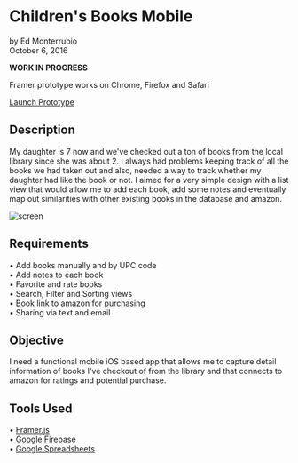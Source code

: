 # Children's Books Mobile
by Ed Monterrubio</br>
October 6, 2016

<STRONG>WORK IN PROGRESS</STRONG>

Framer prototype works on Chrome, Firefox and Safari

<a href="https://framer.cloud/tlWWu" target="_blank">Launch Prototype</a>

## Description
My daughter is 7 now and we've checked out a ton of books from the local library since she was about 2. I always had problems keeping track of all the books we had taken out and also, needed a way to track whether my daughter had like the book or not. I aimed for a very simple design with a list view that would allow me to add each book, add some notes and eventually map out similarities with other existing books in the database and amazon.

![screen](http://edmonterrubio.com/github/childrensBooks.jpg)

## Requirements
• Add books manually and by UPC code</br>
• Add notes to each book</br>
• Favorite and rate books</br>
• Search, Filter and Sorting views</br>
• Book link to amazon for purchasing</br>
• Sharing via text and email

## Objective
I need a functional mobile iOS based app that allows me to capture detail information of books I've checkout of from the library and that connects to amazon for ratings and potential purchase.

## Tools Used
• <a href="https://framer.com/" target="_blank">Framer.js</a></br>
• <a href="https://console.firebase.google.com/" target="_blank">Google Firebase</a></br>
• <a href="https://developers.google.com/sheets/" target="_blank">Google Spreadsheets</a>
